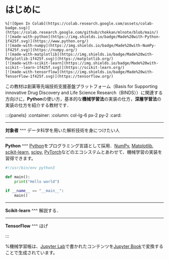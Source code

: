 # はじめに

```{only} html
%[![Open In Colab](https://colab.research.google.com/assets/colab-badge.svg)](https://colab.research.google.com/github/chokkan/mlnote/blob/main/)
[![made-with-python](https://img.shields.io/badge/Made%20with-Python-1f425f.svg)](https://www.python.org/)
[![made-with-numpy](https://img.shields.io/badge/Made%20with-NumPy-1f425f.svg)](https://numpy.org/)
[![made-with-matplotlib](https://img.shields.io/badge/Made%20with-Matplotlib-1f425f.svg)](https://matplotlib.org/)
[![made-with-scikit-learn](https://img.shields.io/badge/Made%20with-scikit--learn-1f425f.svg)](https://scikit-learn.org/)
[![made-with-tensorflow](https://img.shields.io/badge/Made%20with-TensorFlow-1f425f.svg)](https://tensorflow.org/)
```

この教材は創薬等先端技術支援基盤プラットフォーム（Basis for Supporting innovative Drug Discovery and Life Science Research（BINDS））に関連する方向けに，**Python**の使い方，基本的な**機械学習法**の実装の仕方，**深層学習法**の実装の仕方を紹介する教材です．

:::{panels}
:container:
:column: col-lg-6 px-2 py-2
:card:

---
**対象者**
^^^
データ科学を用いた解析技術を身につけたい人


---
**Python**
^^^
[Python](https://www.python.org/)をプログラミング言語として採用．[NumPy](https://numpy.org/), [Matplotlib](https://matplotlib.org/), [scikit-learn](https://scikit-learn.org/), [scipy](https://scipy.org/), [PyTorch](https://pytorch.org/)などのエコシステムとあわせて、機械学習の実装を習得できます。

```python
#!/usr/bin/env python3

def main():
    print("Hello world")
     
if __name__ == "__main__":
    main()
```

---
**Scikit-learn**
^^^
解説する．

---
**TensorFlow**
^^^
ほげ

:::


%機械学習帳は、[Jupyter Lab](https://jupyter.org/#jupyterlab)で書かれたコンテンツを[Jupyter Book](https://jupyterbook.org/)で変換することで生成されています。

